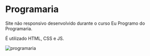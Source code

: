 # Programaria
Site não responsivo desenvolvido durante o curso Eu Programo do Programaria.

É utilizado HTML, CSS e JS.

![programaria](https://user-images.githubusercontent.com/71045022/147889782-6fe7c28d-67b3-46e3-836a-345f66b6c394.JPG)
